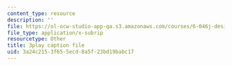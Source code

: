 ```yaml
---
content_type: resource
description: ''
file: https://ol-ocw-studio-app-qa.s3.amazonaws.com/courses/6-046j-design-and-analysis-of-algorithms-spring-2015/3a24c2153f655ecd8a5f23bd19babc17_C6EWVBNCxsc.vtt
file_type: application/x-subrip
resourcetype: Other
title: 3play caption file
uid: 3a24c215-3f65-5ecd-8a5f-23bd19babc17
---
```

